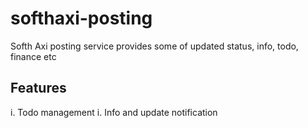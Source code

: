 # softhaxi-posting
Softh Axi posting service provides some of updated status, info, todo, finance etc 

## Features
i. Todo management
i. Info and update notification
